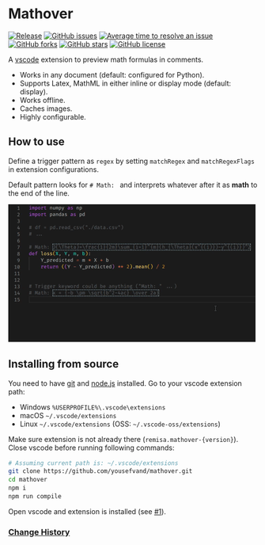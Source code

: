 # Mathover

[![Release](https://img.shields.io/github/release/yousefvand/mathover/all.svg)](https://github.com/yousefvand/mathover/releases) [![GitHub issues](https://img.shields.io/github/issues/yousefvand/mathover)](https://github.com/yousefvand/mathover/issues) [![Average time to resolve an issue](https://isitmaintained.com/badge/resolution/yousefvand/mathover.svg)](http://isitmaintained.com/project/yousefvand/mathover "Average time to resolve an issue") [![GitHub forks](https://img.shields.io/github/forks/yousefvand/mathover)](https://github.com/yousefvand/mathover/network) [![GitHub stars](https://img.shields.io/github/stars/yousefvand/mathover)](https://github.com/yousefvand/mathover/stargazers) [![GitHub license](https://img.shields.io/github/license/yousefvand/mathover)](https://github.com/yousefvand/mathover/blob/master/LICENSE)

A [vscode](https://code.visualstudio.com/) extension to preview math formulas in comments.

- Works in any document (default: configured for Python).
- Supports Latex, MathML in either inline or display mode (default: display).
- Works offline.
- Caches images.
- Highly configurable.

## How to use

Define a trigger pattern as `regex` by setting `matchRegex` and `matchRegexFlags` in extension configurations.

Default pattern looks for `# Math: ` and interprets whatever after it as **math** to the end of the line.

![Demo](images/demo.gif)

## Installing from source

You need to have [git](https://git-scm.com/) and [node.js](https://nodejs.org/) installed. Go to your vscode extension path:

- Windows `%USERPROFILE%\.vscode\extensions`
- macOS `~/.vscode/extensions`
- Linux `~/.vscode/extensions` (OSS: `~/.vscode-oss/extensions`)

Make sure extension is not already there (`remisa.mathover-{version}`). Close vscode before running following commands:

```bash
# Assuming current path is: ~/.vscode/extensions
git clone https://github.com/yousefvand/mathover.git
cd mathover
npm i
npm run compile
```

Open vscode and extension is installed (see [#1](https://github.com/yousefvand/mathover/issues/1)).

### [Change History](CHANGELOG.md)
